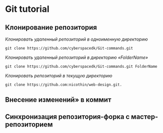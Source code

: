 # Git tutorial

## Клонирование репозитория

*Клонировать удаленный репозиторий в одноименную директорию*

```
git clone https://github.com/cyberspacedk/Git-commands.git    
```

*Клонировать удаленный репозиторий в директорию «FolderName»*

```
git clone https://github.com/cyberspacedk/Git-commands.git FolderName 

```

*Клонировать репозиторий в текущую директорию*

```
git clone https://github.com:nicothin/web-design.git.
```

## Внесение изменений» в коммит

## Синхронизация репозитория-форка с мастер-репозиторием